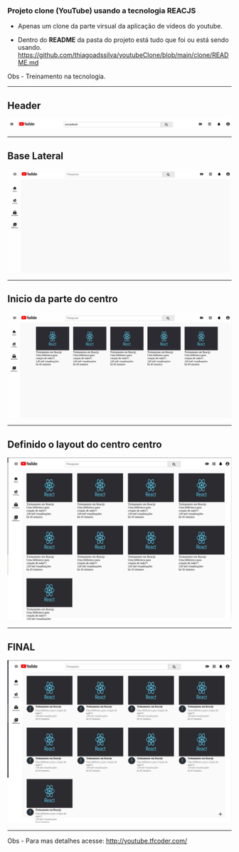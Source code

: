 ### Projeto clone (YouTube) usando a tecnologia <b>REACJS</b>
- Apenas um clone da parte virsual da aplicação de videos do youtube.

- Dentro do <b>README</b> da pasta do projeto está tudo que foi ou está sendo usando.
https://github.com/thiagoadssilva/youtubeClone/blob/main/clone/README.md

Obs - Treinamento na tecnologia.

<hr/>

## <b>Header</b> 

![Tela Principal](images/header.png)
<hr>

## <b>Base Lateral</b> 

![Tela Principal](images/baseLateral.png)
<hr>

## Inicio da parte do <b>centro</b> 

![Tela Principal](images/inicioCentro.png)
<hr>

## Definido o layout do centro <b>centro</b> 

![Tela Principal](images/grid.png)
<hr>

## FINAL

![Tela Principal](images/final.png)
<hr>

Obs - Para mas detalhes acesse: http://youtube.tfcoder.com/